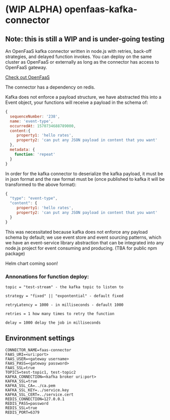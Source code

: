 # (WIP ALPHA) openfaas-kafka-connector
## Note: this is still a WIP and is under-going testing

An OpenFaaS kafka connector written in node.js with retries, back-off strategies, and delayed function invokes.
You can deploy on the same cluster as OpenFaaS or externally as long as the connector has access to OpenFaaS gateway.

[Check out OpenFaaS](https://www.openfaas.com/)

The connector has a dependency on redis. 

Kafka does not enforce a payload structure, we have abstracted this into a Event object, your functions
will receive a  payload in the schema of: 

```javascript
{ 
  sequenceNumber: '238',
  name: 'event-type',
  occurredAt: 1570734688789000,
  content:{ 
     property1: 'hello rates',
     property2: 'can put any JSON payload in content that you want'
  },
  metadata: { 
    function: 'repeat' 
  } 
}
```
In order for the kafka connector to deserialize the kafka payload, it must be in json format and
the raw format must be (once published to kafka it will be transformed to the above format): 
```javascript
{
  "type": "event-type",
  "content": {
     property1: 'hello rates',
     property2: 'can put any JSON payload in content that you want'
  }
}
```

This was necessitated because kafka does not enforce any payload schema by default; we use 
event store and event sourcing patterns, which we have an event-service library abstraction that can be integrated into any
node.js project for event consuming and producing. (TBA for public npm package)


Helm chart coming soon! 

### Annonations for function deploy: 

`topic = "test-stream" - the kafka topic to listen to`

`strategy = "fixed" || "expontential" - default fixed`

`retryLatency = 1000 - in milliseconds - default 1000`

`retries = 1 how many times to retry the function`

`delay = 1000 delay the job in milliseconds`

## Environment  settings
```
CONNECTOR_NAME=faas-connector
FAAS_URI=<uri:port>
FAAS_USER=<gateway username>
FAAS_PASS=<gateway password>
FAAS_SSL=true 
TOPICS=test-topic1, test-topic2
KAFKA_CONNECTION=<kafka broker uri:port>
KAFKA_SSL=true
KAFKA_SSL_CA=../ca.pem
KAFKA_SSL_KEY=../service.key
KAFKA_SSL_CERT=../service.cert
REDIS_CONNECTION=127.0.0.1
REDIS_PASS=password
REDIS_SSL=true
REDIS_PORT=6379



